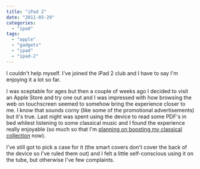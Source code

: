 ```yaml
---
title: "iPad 2"
date: "2011-03-29"
categories: 
  - "ipad"
tags: 
  - "apple"
  - "gadgets"
  - "ipad"
  - "ipad-2"
---
```


I couldn't help myself. I've joined the iPad 2 club and I have to say I'm enjoying it a lot so far.

I was sceptable for ages but then a couple of weeks ago I decided to visit an Apple Store and try one out and I was impressed with how browsing the web on touchscreen seemed to somehow bring the experience closer to me. I know that sounds corny (like some of the promotional advertisements) but it's true. Last night was spent using the device to read some PDF's in bed whilest listening to some classical music and I found the experience really enjoyable (so much so that I'm [planning on boosting my classical collection](http://www.classicalcdguide.com/) now).

I've still got to pick a case for it (the smart covers don't cover the back of the device so I've ruled them out) and I felt a little self-conscious using it on the tube, but otherwise I've few complaints.
